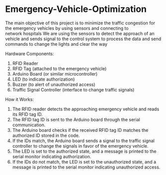# Emergency-Vehicle-Optimization
The main objective of this project is to minimize the traffic congestion for the emergency vehicles by using sensors and connecting to network hospitals
We are using the sensors to detect the approach of an vehicle and sends signal to the control system to process the data and send commands to change the lights and clear the way

Hardware Components:

1. RFID Reader
2. RFID Tag (attached to the emergency vehicle)
3. Arduino Board (or similar microcontroller)
4. LED (to indicate authorization)
5. Buzzer (to alert of unauthorized access)
6. Traffic Signal Controller (interface to change traffic signals)

How it Works:

1. The RFID reader detects the approaching emergency vehicle and reads its RFID tag ID.
2. The RFID tag ID is sent to the Arduino board through the serial communication.
3. The Arduino board checks if the received RFID tag ID matches the authorized ID stored in the code.
4. If the IDs match, the Arduino board sends a signal to the traffic signal controller to change the signals in favor of the emergency vehicle.
5. The LED is set to the authorized state, and a message is printed to the serial monitor indicating authorization.
6. If the IDs do not match, the LED is set to the unauthorized state, and a message is printed to the serial monitor indicating unauthorized access.




